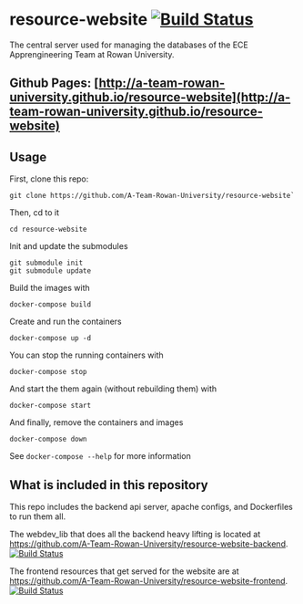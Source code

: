 # resource-website [![Build Status](https://api.travis-ci.org/A-Team-Rowan-University/resource-website.svg?branch=master)](https://travis-ci.org/A-Team-Rowan-University/resource-website)

The central server used for managing the databases of the ECE Apprengineering Team at Rowan University.

## Github Pages: [http://a-team-rowan-university.github.io/resource-website](http://a-team-rowan-university.github.io/resource-website)
## Usage
First, clone this repo:
```
git clone https://github.com/A-Team-Rowan-University/resource-website`
```

Then, cd to it
```
cd resource-website
```

Init and update the submodules
```
git submodule init
git submodule update
```

Build the images with
```
docker-compose build
```

Create and run the containers
```
docker-compose up -d
```

You can stop the running containers with
```
docker-compose stop
```

And start the them again (without rebuilding them) with
```
docker-compose start
```

And finally, remove the containers and images
```
docker-compose down
```

See `docker-compose --help` for more information

## What is included in this repository

This repo includes the backend api server, apache configs, and Dockerfiles to run them all.

The webdev_lib that does all the backend heavy lifting is located at https://github.com/A-Team-Rowan-University/resource-website-backend.
[![Build Status](https://api.travis-ci.org/A-Team-Rowan-University/resource-website-backend.svg?branch=master)](https://travis-ci.org/A-Team-Rowan-University/resource-website-backend)

The frontend resources that get served for the website are at https://github.com/A-Team-Rowan-University/resource-website-frontend.
[![Build Status](https://api.travis-ci.org/A-Team-Rowan-University/resource-website-frontend.svg?branch=master)](https://travis-ci.org/A-Team-Rowan-University/resource-website-frontend)

